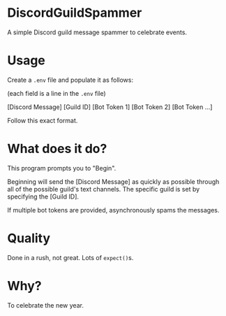 # DiscordGuildSpammer

A simple Discord guild message spammer to celebrate events.


# Usage

Create a `.env` file and populate it as follows:

(each field is a line in the `.env` file)

[Discord Message]
[Guild ID]
[Bot Token 1]
[Bot Token 2]
[Bot Token ...]

Follow this exact format.



# What does it do?

This program prompts you to "Begin".

Beginning will send the [Discord Message] as quickly as possible through all of the possible guild's text channels. The specific guild is set by specifying the [Guild ID].

If multiple bot tokens are provided, asynchronously spams the messages.



# Quality

Done in a rush, not great.
Lots of `expect()`s.



# Why?

To celebrate the new year.
